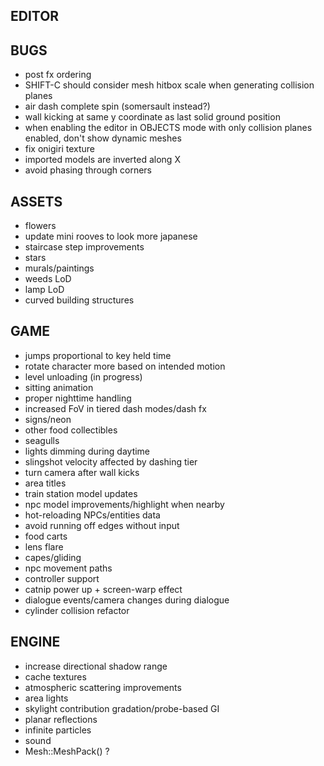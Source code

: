 EDITOR
------

BUGS
----
* post fx ordering
* SHIFT-C should consider mesh hitbox scale when generating collision planes
* air dash complete spin (somersault instead?)
* wall kicking at same y coordinate as last solid ground position
* when enabling the editor in OBJECTS mode with only collision planes enabled, don't show dynamic meshes
* fix onigiri texture
* imported models are inverted along X
* avoid phasing through corners

ASSETS
------
* flowers
* update mini rooves to look more japanese
* staircase step improvements
* stars
* murals/paintings
* weeds LoD
* lamp LoD
* curved building structures

GAME
----
* jumps proportional to key held time
* rotate character more based on intended motion
* level unloading (in progress)
* sitting animation
* proper nighttime handling
* increased FoV in tiered dash modes/dash fx
* signs/neon
* other food collectibles
* seagulls
* lights dimming during daytime
* slingshot velocity affected by dashing tier
* turn camera after wall kicks
* area titles
* train station model updates
* npc model improvements/highlight when nearby
* hot-reloading NPCs/entities data
* avoid running off edges without input
* food carts
* lens flare
* capes/gliding
* npc movement paths
* controller support
* catnip power up + screen-warp effect
* dialogue events/camera changes during dialogue
* cylinder collision refactor

ENGINE
------
* increase directional shadow range
* cache textures
* atmospheric scattering improvements
* area lights
* skylight contribution gradation/probe-based GI
* planar reflections
* infinite particles
* sound
* Mesh::MeshPack() ?
